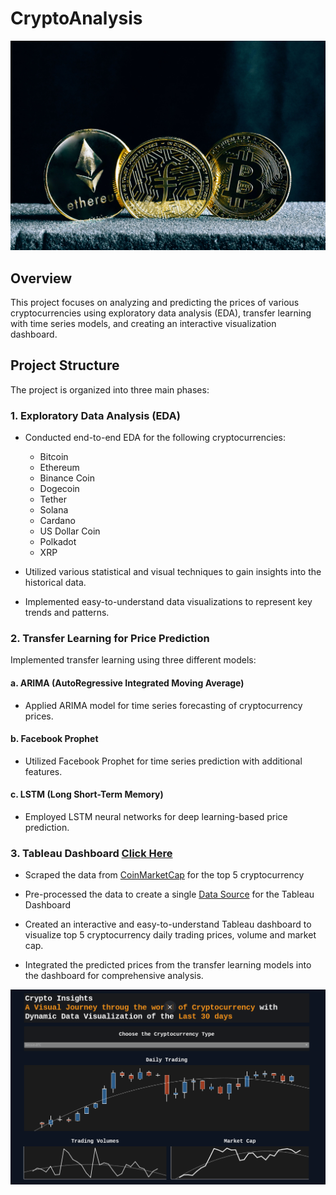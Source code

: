 # CryptoAnalysis

![banner](https://github.com/roy-sub/CryptoAnalysis/blob/main/Images/banner.jpg)

## Overview

This project focuses on analyzing and predicting the prices of various cryptocurrencies using exploratory data analysis (EDA), transfer learning with time series models, and creating an interactive visualization dashboard.

## Project Structure

The project is organized into three main phases:

### 1. Exploratory Data Analysis (EDA)

- Conducted end-to-end EDA for the following cryptocurrencies:
  - Bitcoin
  - Ethereum
  - Binance Coin
  - Dogecoin
  - Tether
  - Solana
  - Cardano
  - US Dollar Coin
  - Polkadot
  - XRP

- Utilized various statistical and visual techniques to gain insights into the historical data.

- Implemented easy-to-understand data visualizations to represent key trends and patterns.

### 2. Transfer Learning for Price Prediction

Implemented transfer learning using three different models:

#### a. ARIMA (AutoRegressive Integrated Moving Average)

- Applied ARIMA model for time series forecasting of cryptocurrency prices.

#### b. Facebook Prophet

- Utilized Facebook Prophet for time series prediction with additional features.

#### c. LSTM (Long Short-Term Memory)

- Employed LSTM neural networks for deep learning-based price prediction.

### 3. Tableau Dashboard [Click Here](https://public.tableau.com/views/TrackingCryptocurrency/Dashboard3?:language=en-US&:display_count=n&:origin=viz_share_link)
- Scraped the data from [CoinMarketCap](https://coinmarketcap.com/) for the top 5 cryptocurrency

- Pre-processed the data to create a single [Data Source](https://github.com/roy-sub/CryptoAnalysis/blob/main/Tableau%20Visualization/Cryptocurrency%20Tableau%20Visualizationn%20Data%20Source.xlsx) for the Tableau Dashboard

- Created an interactive and easy-to-understand Tableau dashboard to visualize top 5 cryptocurrency daily trading prices, volume and market cap.

- Integrated the predicted prices from the transfer learning models into the dashboard for comprehensive analysis.

![image](https://github.com/roy-sub/CryptoAnalysis/blob/main/Tableau%20Visualization/Tableau%20Visualization.png)
